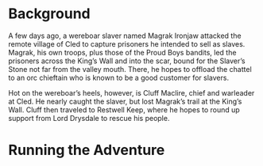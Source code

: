 # Background
A few days ago, a wereboar slaver named Magrak Ironjaw attacked the remote village of Cled to capture prisoners he intended to sell as slaves. Magrak, his own troops, plus those of the Proud Boys bandits, led the prisoners across the King’s Wall and into the scar, bound for the Slaver’s Stone not far from the valley mouth. There, he hopes to offload the chattel to an orc chieftain who is known to be a good customer for slavers. 

Hot on the wereboar’s heels, however, is Cluff Maclire, chief and warleader at Cled. He nearly caught the slaver, but lost Magrak’s trail at the King’s Wall. Cluff then traveled to Restwell Keep, where he hopes to round up support from Lord Drysdale to rescue his people.

# Running the Adventure
